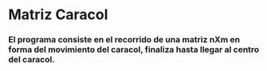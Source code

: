 # Matriz Caracol

### El programa consiste en el recorrido de una matriz nXm en forma del movimiento del caracol, finaliza hasta llegar al centro del caracol.
